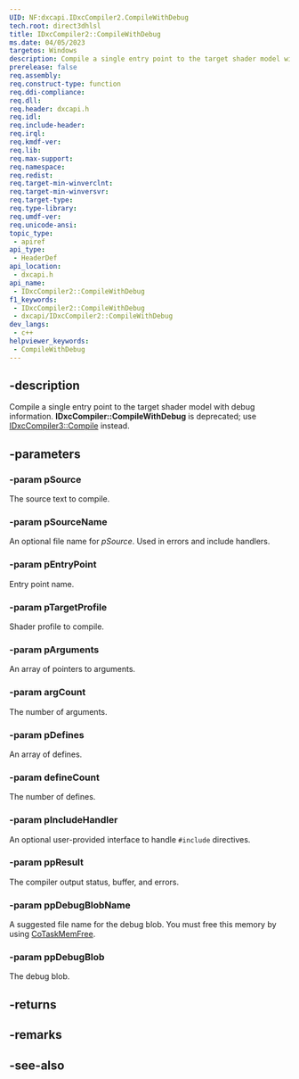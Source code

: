 ```yaml
---
UID: NF:dxcapi.IDxcCompiler2.CompileWithDebug
tech.root: direct3dhlsl
title: IDxcCompiler2::CompileWithDebug
ms.date: 04/05/2023
targetos: Windows
description: Compile a single entry point to the target shader model with debug information. **IDxcCompiler::CompileWithDebug** is deprecated; use [IDxcCompiler3::Compile](./nf-dxcapi-idxccompiler3-disassemble.md) instead.
prerelease: false
req.assembly: 
req.construct-type: function
req.ddi-compliance: 
req.dll: 
req.header: dxcapi.h
req.idl: 
req.include-header: 
req.irql: 
req.kmdf-ver: 
req.lib: 
req.max-support: 
req.namespace: 
req.redist: 
req.target-min-winverclnt: 
req.target-min-winversvr: 
req.target-type: 
req.type-library: 
req.umdf-ver: 
req.unicode-ansi: 
topic_type:
 - apiref
api_type:
 - HeaderDef
api_location:
 - dxcapi.h
api_name:
 - IDxcCompiler2::CompileWithDebug
f1_keywords:
 - IDxcCompiler2::CompileWithDebug
 - dxcapi/IDxcCompiler2::CompileWithDebug
dev_langs:
 - c++
helpviewer_keywords:
 - CompileWithDebug
---
```


## -description

Compile a single entry point to the target shader model with debug information. **IDxcCompiler::CompileWithDebug** is deprecated; use [IDxcCompiler3::Compile](./nf-dxcapi-idxccompiler3-disassemble.md) instead.

## -parameters

### -param pSource

The source text to compile.

### -param pSourceName

An optional file name for *pSource*. Used in errors and include handlers.

### -param pEntryPoint

Entry point name.

### -param pTargetProfile

Shader profile to compile.

### -param pArguments

An array of pointers to arguments.

### -param argCount

The number of arguments.

### -param pDefines

An array of defines.

### -param defineCount

The number of defines.

### -param pIncludeHandler

An optional user-provided interface to handle `#include` directives.

### -param ppResult

The compiler output status, buffer, and errors.

### -param ppDebugBlobName

A suggested file name for the debug blob. You must free this memory by using [CoTaskMemFree](/windows/win32/api/combaseapi/nf-combaseapi-cotaskmemfree).

### -param ppDebugBlob

The debug blob.

## -returns

## -remarks

## -see-also
